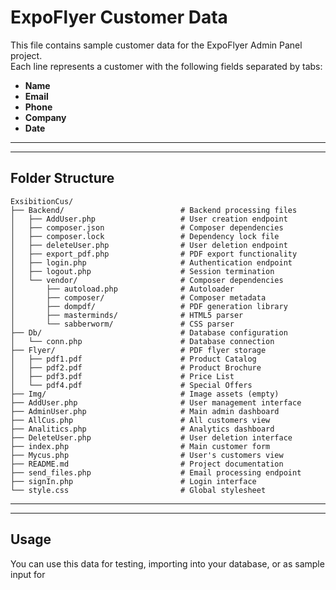# ExpoFlyer Customer Data

This file contains sample customer data for the ExpoFlyer Admin Panel project.  
Each line represents a customer with the following fields separated by tabs:

- **Name**
- **Email**
- **Phone**
- **Company**
- **Date**

---


---

## Folder Structure

```
ExsibitionCus/
├── Backend/                          # Backend processing files
│   ├── AddUser.php                   # User creation endpoint
│   ├── composer.json                 # Composer dependencies
│   ├── composer.lock                 # Dependency lock file
│   ├── deleteUser.php                # User deletion endpoint
│   ├── export_pdf.php                # PDF export functionality
│   ├── login.php                     # Authentication endpoint
│   ├── logout.php                    # Session termination
│   └── vendor/                       # Composer dependencies
│       ├── autoload.php              # Autoloader
│       ├── composer/                 # Composer metadata
│       ├── dompdf/                   # PDF generation library
│       ├── masterminds/              # HTML5 parser
│       └── sabberworm/               # CSS parser
├── Db/                               # Database configuration
│   └── conn.php                      # Database connection
├── Flyer/                            # PDF flyer storage
│   ├── pdf1.pdf                      # Product Catalog
│   ├── pdf2.pdf                      # Product Brochure
│   ├── pdf3.pdf                      # Price List
│   └── pdf4.pdf                      # Special Offers
├── Img/                              # Image assets (empty)
├── AddUser.php                       # User management interface
├── AdminUser.php                     # Main admin dashboard
├── AllCus.php                        # All customers view
├── Analitics.php                     # Analytics dashboard
├── DeleteUser.php                    # User deletion interface
├── index.php                         # Main customer form
├── Mycus.php                         # User's customers view
├── README.md                         # Project documentation
├── send_files.php                    # Email processing endpoint
├── signIn.php                        # Login interface
└── style.css                         # Global stylesheet
```

---

---

## Usage

You can use this data for testing, importing into your database, or as sample input for
